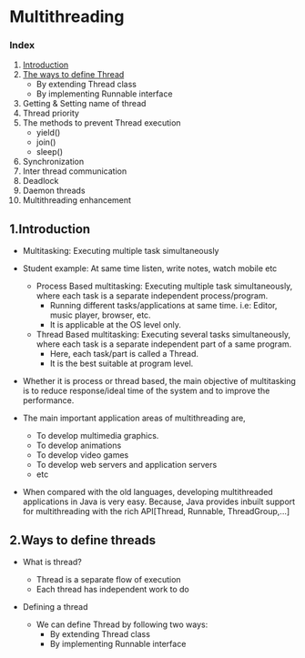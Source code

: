 # Multithreading

### Index

1. [Introduction](#1introduction)
2. [The ways to define Thread](#2ways-to-define-threads)
   - By extending Thread class
   - By implementing Runnable interface
3. Getting & Setting name of thread
4. Thread priority
5. The methods to prevent Thread execution
   - yield()
   - join()
   - sleep()
6. Synchronization
7. Inter thread communication
8. Deadlock
9. Daemon threads
10. Multithreading enhancement


## 1.Introduction

- Multitasking: Executing multiple task simultaneously
- Student example: At same time listen, write notes, watch mobile etc
  - Process Based multitasking: Executing multiple task simultaneously, where each task is a separate independent process/program.
      - Running different tasks/applications at same time. i.e: Editor, music player, browser, etc.
      - It is applicable at the OS level only.
  - Thread Based multitasking: Executing several tasks simultaneously, where each task is a separate independent part of a same program.
    - Here, each task/part is called a Thread.
    - It is the best suitable at program level.


- Whether it is process or thread based, the main objective of multitasking is to reduce response/ideal time of the system and to improve the performance.
- The main important application areas of multithreading are, 
  - To develop multimedia graphics.
  - To develop animations 
  - To develop video games
  - To develop web servers and application servers
  - etc
- When compared with the old languages, developing multithreaded applications in Java is very easy. Because, Java provides inbuilt support for multithreading with the rich API[Thread, Runnable, ThreadGroup,...]

## 2.Ways to define threads
- What is thread?
  - Thread is a separate flow of execution
  - Each thread has independent work to do

- Defining a thread
    - We can define Thread by following two ways:
      - By extending Thread class
      - By implementing Runnable interface
